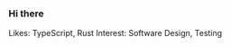 ### Hi there 

Likes: TypeScript, Rust
Interest: Software Design, Testing

<a href="https://twitter.com/unvalley_"><img src="https://img.shields.io/twitter/follow/unvalley_?style=social" height="17px;" /></a>
